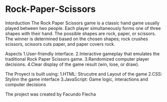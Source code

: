 # Rock-Paper-Scissors

Intorduction
The Rock Paper Scissors game is a classic hand game usually played between two people. Each player simultaneously forms one of three shapes with their hand. The possible shapes are rock, paper, or scissors. The winner is determined based on the chosen shapes; rock crushes scissors, scissors cuts paper, and paper covers rock.

Aspects
1.User-friendly interface.
2.Interactive gameplay that emulates the traditional Rock Paper Scissors game.
3.Randomized computer player decisions.
4.Clear display of the game result (win, lose, or draw).

The Proyect is built using:
1.HTML: Strucutre and Layout of the game
2.CSS: Stylinn the game interface
3.JavaScript: Game logic, interactions and computer decisions

The project was created by Facundo Flecha
